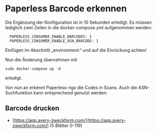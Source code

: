 # Paperless Barcode erkennen

Die Ergänzung der Konfiguration ist in 10 Sekunden erledigt. Es müssen lediglich zwei Zeilen in die docker-compose.yml aufgenommen werden:

      PAPERLESS_CONSUMER_ENABLE_BARCODES: 1
      PAPERLESS_CONSUMER_ENABLE_ASN_BARCODE: 1

Einfügen im Abschnitt „environment:“ und auf die Einrückung achten!

Nun die Änderung übernehmen mit 

    sudo docker-compose up -d

erledigt.

Von nun an erkennt Paperless-ngx die Codes in Scans. Auch die ASN-Suchfunktion kann entsprechend genutzt werden:

## Barcode drucken
+ [https://app.avery-zweckform.com/](https://app.avery-zweckform.com/) (5 Blätter 0-119)
